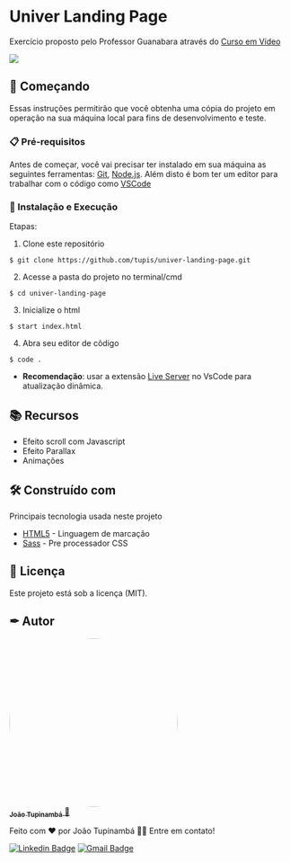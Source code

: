 # Univer Landing Page

Exercício proposto pelo Professor Guanabara através do [Curso em Vídeo](https://www.cursoemvideo.com/)

<img src="https://user-images.githubusercontent.com/95971013/184008584-0fb634e8-60ad-407f-b079-2ce534644302.gif">

## 🚀 Começando

Essas instruções permitirão que você obtenha uma cópia do projeto em operação na sua máquina local para fins de desenvolvimento e teste.

### 📋 Pré-requisitos

Antes de começar, você vai precisar ter instalado em sua máquina as seguintes ferramentas:
[Git](https://git-scm.com), [Node.js](https://nodejs.org/en/). 
Além disto é bom ter um editor para trabalhar com o código como [VSCode](https://code.visualstudio.com/)

### 🔧 Instalação e Execução

Etapas:

1. Clone este repositório
```
$ git clone https://github.com/tupis/univer-landing-page.git
```
2. Acesse a pasta do projeto no terminal/cmd
```
$ cd univer-landing-page
```
3. Inicialize o html
```
$ start index.html
```
4. Abra seu editor de cõdigo
```
$ code .
```
- **Recomendação**: usar a extensão [Live Server](https://github.com/ritwickdey/vscode-live-server-plus-plus) no VsCode para atualização dinâmica.

## 📚 Recursos

- Efeito scroll com Javascript
- Efeito Parallax
- Animações

## 🛠️ Construído com

Principais tecnologia usada neste projeto

* [HTML5](https://developer.mozilla.org/pt-BR/docs/Web/HTML) - Linguagem de marcação
* [Sass](https://sass-lang.com/documentation/) - Pre processador CSS

## 📄 Licença

Este projeto está sob a licença (MIT).

## ✒ Autor

<a href="https://github.com/tupis">
  <img style="border-radius: 50%" src="https://user-images.githubusercontent.com/95971013/183971745-f895f523-b707-4811-ba0e-d81409ca2205.jpg" width="300px;" alt=""/>
 <br />
 <sub><b>João Tupinambá</b></sub>
</a> 
<a href="https://github.com/tupis" title="Github">🚀</a>

Feito com ❤️ por João Tupinambá 👋🏽 Entre em contato!

[![Linkedin Badge](https://img.shields.io/badge/-Tupi-blue?style=flat-square&logo=Linkedin&logoColor=white&link=https://www.linkedin.com/in/joaotupinamba)](https://www.linkedin.com/in/joaotupinamba/) 
[![Gmail Badge](https://img.shields.io/badge/-joaoh.tupinamba@gmail.com-c14438?style=flat-square&logo=Gmail&logoColor=white&link=mailto:tgmarinho@gmail.com)](mailto:joaoh.tupinamba@gmail.com)
